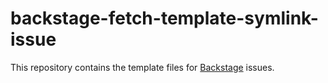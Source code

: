 # backstage-fetch-template-symlink-issue

This repository contains the template files for [Backstage](https://backstage.io/) issues.